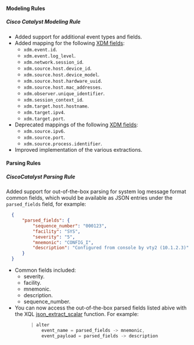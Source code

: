 
#### Modeling Rules

##### Cisco Catalyst Modeling Rule

- Added support for additional event types and fields. 
- Added mapping for the following [XDM fields](https://docs-cortex.paloaltonetworks.com/r/Cortex-Data-Model-Schema-Guide/XDM-Fields): 
  - `xdm.event.id`.
  - `xdm.event.log_level`.
  - `xdm.network.session_id`.
  - `xdm.source.host.device_id`.
  - `xdm.source.host.device_model`.
  - `xdm.source.host.hardware_uuid`.
  - `xdm.source.host.mac_addresses`.
  - `xdm.observer.unique_identifier`.
  - `xdm.session_context_id`.
  - `xdm.target.host.hostname`.
  - `xdm.target.ipv4`.
  - `xdm.target.port`.
- Deprecated mappings of the following [XDM fields](https://docs-cortex.paloaltonetworks.com/r/Cortex-Data-Model-Schema-Guide/XDM-Fields): 
  - `xdm.source.ipv6`.
  - `xdm.source.port`.
  - `xdm.source.process.identifier`.
- Improved implementation of the various extractions. 

#### Parsing Rules

##### CiscoCatalyst Parsing Rule

Added support for out-of-the-box parsing for system log message format common fields, which would be available as JSON entries under the `parsed_fields` field, for example: 
  ```JSON
    {
        "parsed_fields": {
            "sequence_number": "000123",
            "facility": "SYS",
            "severity": "5",
            "mnemonic": "CONFIG_I",
            "description": "Configured from console by vty2 (10.1.2.3)"
        }
    }
  ```
- Common fields included:
  - severity.
  - facility.
  - mnemonic.
  - description.
  - sequence_number.
- You can now access the out-of-the-box parsed fields listed abive with the XQL [json_extract_scalar](https://docs-cortex.paloaltonetworks.com/r/Cortex-XSIAM/Cortex-XSIAM-XQL-Language-Reference/json_extract_scalar) function. For example:  
  ```javascript
        | alter 
            event_name = parsed_fields -> mnemonic, 
            event_payload = parsed_fields -> description 
  ```
